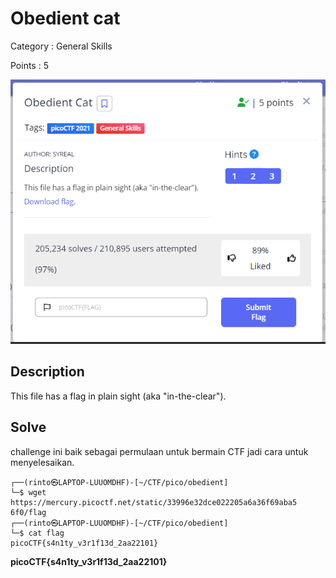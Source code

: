 # Obedient cat

Category : General Skills

Points : 5

![image](images/obedient_cat.png)

## Description

This file has a flag in plain sight (aka "in-the-clear").

## Solve

challenge ini baik sebagai permulaan untuk bermain CTF jadi cara untuk menyelesaikan.

```console
┌──(rinto㉿LAPTOP-LUUOMDHF)-[~/CTF/pico/obedient]
└─$ wget https://mercury.picoctf.net/static/33996e32dce022205a6a36f69aba5
6f0/flag
┌──(rinto㉿LAPTOP-LUUOMDHF)-[~/CTF/pico/obedient]
└─$ cat flag                                                                 
picoCTF{s4n1ty_v3r1f13d_2aa22101}
```
**picoCTF{s4n1ty_v3r1f13d_2aa22101}**
